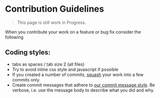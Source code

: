 Contribution Guidelines
=======================

> This page is still work in Progress.

When you contribute your work on a feature or bug fix consider the following

## Coding styles:

* tabs as spaces / tab size 2 (all files)
* Try to avoid inline css style and javascript if possible
* If you created a number of commits, [squash](http://gitready.com/advanced/2009/02/10/squashing-commits-with-rebase.html) your work into a few commits only.
* Create commit messages that adhere to [our commit message style](COMMIT_MESSAGES.md). Be verbose, i.e. use the message body to describe what you did and why.